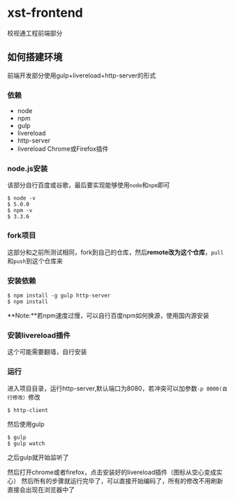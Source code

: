 # xst-frontend
校视通工程前端部分

## 如何搭建环境
前端开发部分使用gulp+livereload+http-server的形式

### 依赖
* node 
* npm
* gulp
* livereload
* http-server
* livereload Chrome或Firefox插件

### node.js安装
该部分自行百度或谷歌，最后要实现能够使用`node`和`npm`即可
```
$ node -v
$ 5.0.0
$ npm -v
$ 3.3.6
```

### fork项目
这部分和之前所测试相同，fork到自己的仓库，然后**remote改为这个仓库**，`pull`和`push`到这个仓库来

### 安装依赖
```
$ npm install -g gulp http-server
$ npm install 
```
**Note:**若npm速度过慢，可以自行百度npm如何换源，使用国内源安装

### 安装livereload插件
这个可能需要翻墙，自行安装

### 运行
进入项目目录，运行http-server,默认端口为8080，若冲突可以加参数`-p 8000(自行修改）`修改
```
$ http-client
```

然后使用gulp
```
$ gulp 
$ gulp watch
```
之后gulp就开始监听了

然后打开chrome或者firefox，点击安装好的livereload插件（图标从空心变成实心）
然后所有的步骤就运行完毕了，可以直接开始编码了，所有的修改不用刷新直接会出现在浏览器中了
